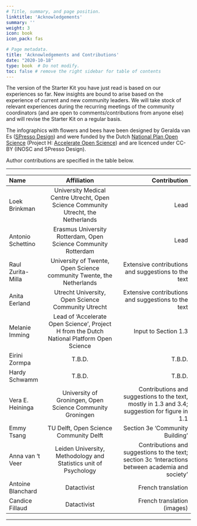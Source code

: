 ```yaml
---
# Title, summary, and page position.
linktitle: 'Acknowledgements'
summary: ''
weight: 3
icon: book
icon_pack: fas

# Page metadata.
title: 'Acknowledgements and Contributions'
date: "2020-10-18"
type: book  # Do not modify.
toc: false # remove the right sidebar for table of contents
---
```


The version of the Starter Kit you have just read is based on our experiences so far. New insights are bound to arise based on the experience of current and new community leaders. We will take stock of relevant experiences during the recurring meetings of the community coordinators (and are open to comments/contributions from anyone else) and will revise the Starter Kit on a regular basis.

The infographics with flowers and bees have been designed by Geralda van Es ([SPresso Design](https://spresso.nl/)) and were funded by the Dutch [National Plan Open Science](https://www.openscience.nl/en/national-platform-open-science/national-plan-open-science) (Project H: [Accelerate Open Science](https://www.accelerateopenscience.nl/)) and are licenced under CC-BY (INOSC and SPresso Design).

Author contributions are specified in the table below.

***

| Name       | Affiliation     | Contribution    |
| :------------- | :----------: | -----------: |
| Loek Brinkman | University Medical Centre Utrecht, Open Science Community Utrecht, the Netherlands | Lead |
| Antonio Schettino | Erasmus University Rotterdam, Open Science Community Rotterdam | Lead |
| Raul Zurita-Milla | University of Twente, Open Science community Twente, the Netherlands | Extensive contributions and suggestions to the text |
| Anita Eerland | Utrecht University, Open Science Community Utrecht | Extensive contributions and suggestions to the text |
| Melanie Imming | Lead of ‘Accelerate Open Science’, Project H from the Dutch National Platform Open Science | Input to Section 1.3 |
| Eirini Zormpa | T.B.D. | T.B.D. |
| Hardy Schwamm | T.B.D. | T.B.D. |
| Vera E. Heininga | University of Groningen, Open Science Community Groningen | Contributions and suggestions to the text, mostly in 1.3 and 3.4; suggestion for figure in 1.1 |
| Emmy Tsang | TU Delft, Open Science Community Delft | Section 3e ‘Community Building’ |
| Anna van ‘t Veer | Leiden University, Methodology and Statistics unit of Psychology | Contributions and suggestions to the text; section 3c ‘Interactions between academia and society’ |
| Antoine Blanchard | Datactivist | French translation |
| Candice Fillaud | Datactivist | French translation (images) |

***
